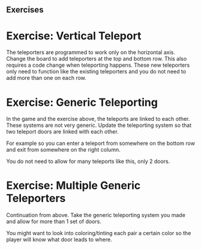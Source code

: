 ## Exercises

# Exercise: Vertical Teleport

The teleporters are programmed to work only on the horizontal axis. Change the board to add teleporters at the top and bottom row. This also requires a code change when teleporting happens. These new teleporters only need to function like the existing teleporters and you do not need to add more than one on each row.

# Exercise: Generic Teleporting

In the game and the exercise above, the teleports are linked to each other. These systems are not very generic. Update the teleporting system so that two teleport doors are linked with each other.

For example so you can enter a teleport from somewhere on the bottom row and exit from somewhere on the right column.

You do not need to allow for many teleports like this, only 2 doors.

# Exercise: Multiple Generic Teleporters

Continuation from above. Take the generic teleporting system you made and allow for more than 1 set of doors.

You might want to look into coloring/tinting each pair a certain color so the player will know what door leads to where.